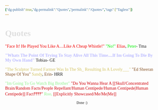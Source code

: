 ```yaml
---
{"dg-publish":true,"dg-permalink":"Quotes","permalink":"/Quotes/","tags":["Tagless"]}
---
```


<style id="Force_Custom_Fonts" type="text/css">@font-face{font-style:normal;font-family:"Merriweather";src:local("Merriweather")}@font-face{font-style:bolder;font-family:"Merriweather";src:local("Merriweather")}@font-face{font-style:normal;font-family:"Merriweather";src:local("Merriweather");unicode-range:U+0-FF,U+2E80-9FFF,U+F900-FAFF,U+FE30-FE4F,U+20000-2FA1F}@font-face{font-style:bolder;font-family:"Merriweather";src:local("Merriweather");unicode-range:U+0-FF,U+2E80-9FFF,U+F900-FAFF,U+FE30-FE4F,U+20000-2FA1F}@font-face{font-style:normal;font-family:"Merriweather";src:local("Merriweather");unicode-range:U+0-FF}@font-face{font-style:bolder;font-family:"Merriweather";src:local("Merriweather");unicode-range:U+0-FF}:not(pre):not(code):not(textarea):not(tt):not(kbd):not(samp):not(var){font-family:"Merriweather"!important}pre,code,textarea,tt,kbd,samp,var{font-family:monospace!important}pre *,code *,textarea *,tt *,kbd *,samp *,var *{font-family:monospace!important}</style>

<span style="color:#F00000"></span>
<span style="color:#00F000"></span>
<span style="color:#0000F0"></span>
<span style="color:#F0F000"></span>
<span style="color:#00F0F0"></span>
<span style="color:#F000F0"></span>
<span style="color:#F1F1F1"></span>



# <span style="color:#DFDFDF">Quotes</span>
<span style="color:#F00000">"Face It! He Played You Like A....Like A Cheap Whistle!"</span>
<span style="color:#00F000">"No!"</span>
<span style="color:#F00000">Elias</span>, <span style="color:#00F000">Peter</span>- Tma


<span style="color:#BBBBFF"><b>"Whats The Point Of Trying To Stay Alive All This Time....If Im Going To Die By My Own Hand"</b></span>
Tobias- GE

<span style="color:#D2C262">"The Sculptor Turned Farmer Was In The Sh_ Resulting In A Lovely___"</span>
<span style="color:#855123">"Ed Sheeran Shape Of You"</span>
<span style="color:#D2C262">Sandy</span>, <span style="color:#855123">Erin</span>- HRR

<span style="color:#90F08D">"Im Going To Go Watch Big Brother"</span>
<span style="color:#D00009">"Do You Wanna Hear A [[Skull/Concentrated Brain/Random Facts/People Repellant/Human Centipede/Human Centipede\|Human Centipede]] Fact‽‽‽‽"</span>
<span style="color:#90F08D">Roo, <span style="color:#D00009">[[Explicitly Showcased/Me/Me\|Me]]</span>






<center><sub>Done :)</sub></center>


<script src="https://utteranc.es/client.js"
        repo="WonderingGodling/My-Mind-Space"
        issue-term="title"
        theme="preferred-color-scheme"
        crossorigin="anonymous"
        async>
</script>